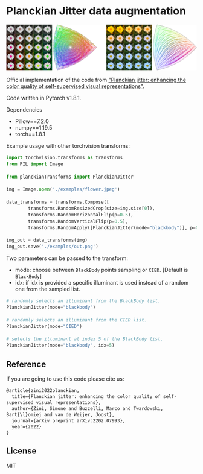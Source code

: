 # Planckian Jitter data augmentation

![](./img.png)

Official implementation of the code from ["Planckian jitter: enhancing the color quality of self-supervised visual
representations"](https://arxiv.org/abs/2202.07993).

Code written in Pytorch v1.8.1.

Dependencies
- Pillow==7.2.0
- numpy==1.19.5
- torch==1.8.1

Example usage with other torchvision transforms:

```python
import torchvision.transforms as transforms
from PIL import Image

from planckianTransforms import PlanckianJitter

img = Image.open('./examples/flower.jpeg')

data_transforms = transforms.Compose([
    	transforms.RandomResizedCrop(size=img.size[0]),
    	transforms.RandomHorizontalFlip(p=0.5),
    	transforms.RandomVerticalFlip(p=0.5),
    	transforms.RandomApply([PlanckianJitter(mode="blackbody")], p=0.8)])

img_out = data_transforms(img)
img_out.save('./examples/out.png')
```

Two parameters can be passed to the transform:
- mode: choose between `BlackBody` points sampling or `CIED`. \[Default is `BlackBody`\]
- idx: if idx is provided a specific illuminant is used instead of a random one from the sampled list.

```python
# randomly selects an illuminant from the BlackBody list.
PlanckianJitter(mode="blackbody")

# randomly selects an illuminant from the CIED list.
PlanckianJitter(mode="CIED")

# selects the illuminant at index 5 of the BlackBody list.
PlanckianJitter(mode="blackbody", idx=5)
```

## Reference
If you are going to use this code please cite us:
```
@article{zini2022planckian,
  title={Planckian jitter: enhancing the color quality of self-supervised visual representations},
  author={Zini, Simone and Buzzelli, Marco and Twardowski, Bart{\l}omiej and van de Weijer, Joost},
  journal={arXiv preprint arXiv:2202.07993},
  year={2022}
}
```

## License

MIT
